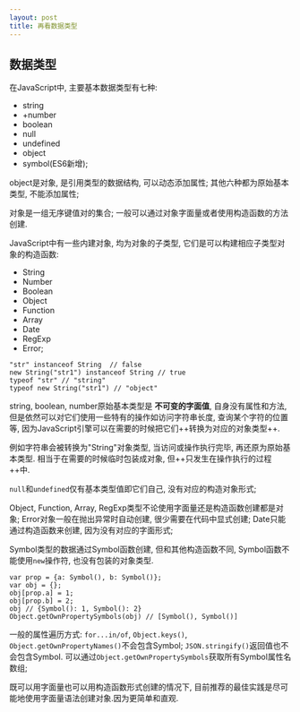 ```yaml
---
layout: post
title: 再看数据类型
---
```

## 数据类型
在JavaScript中, 主要基本数据类型有七种:

+ string
+ +number
+ boolean
+ null
+ undefined
+ object
+ symbol(ES6新增);

object是对象, 是引用类型的数据结构, 可以动态添加属性; 其他六种都为原始基本类型, 不能添加属性;

对象是一组无序键值对的集合; 一般可以通过对象字面量或者使用构造函数的方法创建. 

JavaScript中有一些内建对象, 均为对象的子类型, 它们是可以构建相应子类型对象的构造函数:

+ String
+ Number
+ Boolean
+ Object
+ Function
+ Array
+ Date
+ RegExp
+ Error; 

```
"str" instanceof String  // false
new String("str1") instanceof String // true
typeof "str" // "string"
typeof new String("str1") // "object"
```
string, boolean, number原始基本类型是
**不可变的字面值**, 自身没有属性和方法, 但是依然可以对它们使用一些特有的操作如访问字符串长度, 查询某个字符的位置等, 因为JavaScript引擎可以在需要的时候把它们++转换为对应的对象类型++.

例如字符串会被转换为"String"对象类型, 当访问或操作执行完毕, 再还原为原始基本类型. 相当于在需要的时候临时包装成对象, 但++只发生在操作执行的过程++中.

`null`和`undefined`仅有基本类型值即它们自己, 没有对应的构造对象形式;

Object, Function, Array, RegExp类型不论使用字面量还是构造函数创建都是对象;
Error对象一般在抛出异常时自动创建, 很少需要在代码中显式创建;
Date只能通过构造函数来创建, 因为没有对应的字面形式;

Symbol类型的数据通过Symbol函数创建, 但和其他构造函数不同, Symbol函数不能使用`new`操作符, 也没有包装的对象类型.
```
var prop = {a: Symbol(), b: Symbol()};
var obj = {};
obj[prop.a] = 1;
obj[prop.b] = 2;
obj // {Symbol(): 1, Symbol(): 2}
Object.getOwnPropertySymbols(obj) // [Symbol(), Symbol()]
```
一般的属性遍历方式: `for...in/of`, `Object.keys()`, `Object.getOwnPropertyNames()`不会包含Symbol; `JSON.stringify()`返回值也不会包含Symbol. 可以通过`Object.getOwnPropertySymbols`获取所有Symbol属性名数组;

既可以用字面量也可以用构造函数形式创建的情况下, 目前推荐的最佳实践是尽可能地使用字面量语法创建对象.因为更简单和直观.